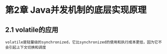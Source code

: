 # 第2章 Java并发机制的底层实现原理
## 2.1 volatile的应用
    volatile是轻量级的synchronized，它比synchronized的使用和执行成本更低，因为它不会引起上下文切换和调度
